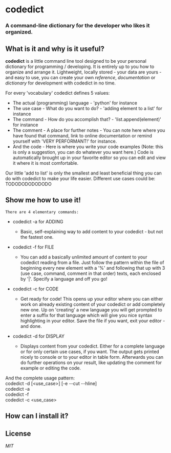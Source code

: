 # codedict

### A command-line dictionary for the developer who likes it organized.

## What is it and why is it useful?

**codedict** is a little command line tool designed to be your personal dictionary for programming / developing. It is entirely up to you how to organize and arrange it.   Lightweight, locally stored - your data are yours - and easy to use, you can create your own *reference*, *documentation* or *dictionary* for development with codedict in no time.   
  
For every 'vocabulary' codedict defines 5 values:  
  * The actual (programming) language - 'python' for instance  
  * The use case - What do you want to do? - 'adding element to a list' for instance  
  * The command - How do you accomplish that? - 'list.append(element)' for instance  
  * The comment - A place for further notes - You can note here where you have found that command, link to online documentation or remind yourself with 'VERY PERFORMANT!' for instance.  
  * And the code - Here is where you write your code examples (Note: this is only a suggestion, you can do whatever you want here.) Code is automatically brought up in your favorite editor so you can edit and view it where it is most comfortable.   
  
  Our little 'add to list' is only the smallest and least beneficial thing you can do with codedict to make your life easier. Different use cases could be: TODODODODODODO     
  
## Show me how to use it!  
	There are 4 elementary commands:
  
  * codedict -a for ADDING  
    * Basic, self-explaining way to add content to your codedict - but not the fastest one.   

  * codedict -f for FILE
    * You can add a basically unlimited amount of content to your codedict reading from a file. Just follow the pattern within the file of beginning every new element with a '%' and following that up with 3 (use case, command, comment in that order) texts, each enclosed by '|'. Specify a language and off you go!  

  * codedict -c for CODE
  	* Get ready for code! This opens up your editor where you can either work on already existing content of your codedict or add completely new one. Up on 'creating' a new language you will get prompted to enter a suffix for that language which will give you nice syntax highlighting in your editor. Save the file if you want, exit your editor - and done.   

  * codedict -d for DISPLAY
  	* Displays content from your codedict. Either for a complete language or for only certain use cases, if you want. The output gets printed nicely to console or to your editor in table form. Afterwards you can do further operations on your result, like updating the comment for example or editing the code.  

And the complete usage pattern:   
    codedict -d <language> [<use_case>] [-e --cut --hline]  
    codedict -a   
    codedict -f <language> <path-to-file>    
    codedict -c <language> <use_case>  
  
## How can I install it?

## License
  
*MIT*